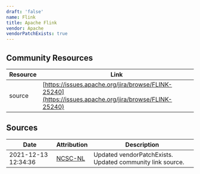 ```yaml
---
draft: 'false'
name: Flink
title: Apache Flink
vendor: Apache
vendorPatchExists: true
---
```



## Community Resources
| Resource | Link |
| --- | --- |
| source | [https://issues.apache.org/jira/browse/FLINK-25240](https://issues.apache.org/jira/browse/FLINK-25240) |


## Sources
| Date | Attribution | Description |
| --- | --- | --- |
| 2021-12-13 12:34:36 | [NCSC-NL](https://github.com/NCSC-NL/log4shell/blob/main/software/README.md) | Updated vendorPatchExists. Updated community link source.  |
